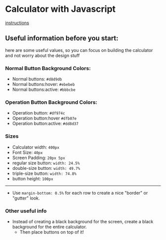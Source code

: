 # Calculator with Javascript
[instructions](https://btholt.github.io/intro-to-web-dev-v2/js-project)

## Useful information before you start:
here are some useful values, so you can focus on building the calculator and not worry about the design stuff

### Normal Button Background Colors:
* Normal buttons:  ``#d8d9db``
* Normal buttons:hover: ``#ebebeb``
* Normal buttons:active: ``#bbbcbe``

### Operation Button Background Colors:
* Operation button: ``#df974c``
* Operation button:hover ``#dfb07e``
* Operation button:active: ``#dd8d37``

### Sizes
* Calculator width: ``400px``
* Font Size: ``40px``
* Screen Padding: ``20px 5px``
* regular size button: ``width: 24.5%``
* double-size button: ``width: 49.7%``
* triple-size button: ``width: 74.8%``
* button height: ``100px``
---
* Use ``margin-bottom: 0.5%`` for each row to create a nice "border" or "gutter" look.

### Other useful info
* Instead of creating a black background for the screen, create a black background for the entire calculator.
    * Then place buttons on top of it!